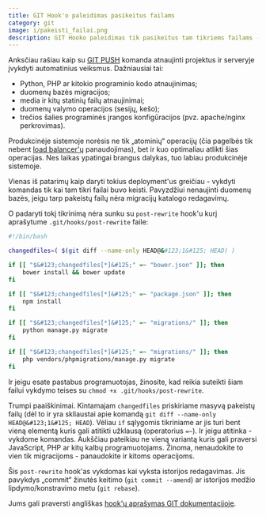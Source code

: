 ```yaml
---
title: GIT Hook'o paleidimas pasikeitus failams
category: git
image: i/pakeisti_failai.png
description: GIT Hooko paleidimas tik pasikeitus tam tikriems failams - labai naudinga kai pasiimate pakeitimus kurie reikalauja atsinaujinti savo paketų programinę įrangą.
---
```


Anksčiau rašiau kaip su [GIT PUSH](/git/git-push-komanda-projektui-atnaujinti) komanda atnaujinti projektus ir serveryje įvykdyti automatinius veiksmus. Dažniausiai tai:

* Python, PHP ar kitokio programinio kodo atnaujinimas;
* duomenų bazės migracijos;
* media ir kitų statinių failų atnaujinimai;
* duomenų valymo operacijos (sesijų, kešo);
* trečios šalies programinės įrangos konfigūracijos (pvz. apache/nginx perkrovimas).

Produkcinėje sistemoje norėsis ne tik „atominių“ operacijų (čia pagelbės tik nebent [load balancer'ų](https://en.wikipedia.org/wiki/Load_balancing_\(computing\)) panaudojimas), bet ir kuo optimaliau atlikti šias operacijas. Nes laikas ypatingai brangus dalykas, tuo labiau produkcinėje sistemoje.

Vienas iš patarimų kaip daryti tokius deployment'us greičiau - vykdyti komandas tik kai tam tikri failai buvo keisti. Pavyzdžiui nenaujinti duomenų bazės, jeigu tarp pakeistų failų nėra migracijų katalogo redagavimų.

O padaryti tokį tikrinimą nėra sunku su `post-rewrite` hook'u kurį aprašytume `.git/hooks/post-rewrite` faile:

```bash
#!/bin/bash

changedfiles=( $(git diff --name-only HEAD@&#123;1&#125; HEAD) )

if [[ "$&#123;changedfiles[*]&#125;" =~ "bower.json" ]]; then
    bower install && bower update
fi

if [[ "$&#123;changedfiles[*]&#125;" =~ "package.json" ]]; then
    npm install
fi

if [[ "$&#123;changedfiles[*]&#125;" =~ "migrations/" ]]; then
    python manage.py migrate
fi

if [[ "$&#123;changedfiles[*]&#125;" =~ "migrations/" ]]; then
    php vendors/phpmigrations/manage.py migrate
fi
```

Ir jeigu esate pastabus programuotojas, žinosite, kad reikia suteikti šiam failui vykdymo teises su `chmod +x .git/hooks/post-rewrite`.

Trumpi paaiškinimai. Kintamajam `changedfiles` priskiriame masyvą pakeistų failų (dėl to ir yra skliaustai apie komandą `git diff --name-only HEAD@&#123;1&#125; HEAD`). Vėliau `if` sąlygomis tikriniame ar jis turi bent vieną elementą kuris gali atitikti užklausą (operatorius `=~`). Ir jeigu atitinka - vykdome komandas. Aukščiau pateikiau ne vieną variantą kuris gali praversi JavaScript, PHP ar kitų kalbų programuotojams. Žinoma, nenaudokite to vien tik migracijoms - panaudokite ir kitoms operacijoms.

Šis `post-rewrite` hook'as vykdomas kai vyksta istorijos redagavimas. Jis pavykdys „commit“ žinutės keitimo (`git commit --amend`) ar istorijos medžio lipdymo/konstravimo metu (`git rebase`).

Jums gali praversti angliškas [hook'ų aprašymas GIT dokumentacijoje](https://git-scm.com/docs/githooks).
